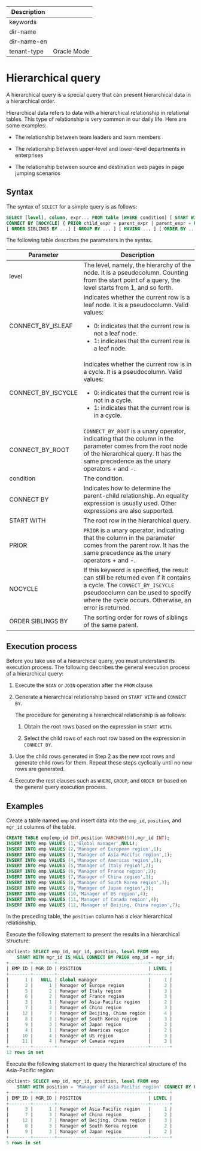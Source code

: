 | Description   |                 |
|---------------|-----------------|
| keywords      |                 |
| dir-name      |                 |
| dir-name-en   |                 |
| tenant-type   | Oracle Mode     |

# Hierarchical query

A hierarchical query is a special query that can present hierarchical data in a hierarchical order.

Hierarchical data refers to data with a hierarchical relationship in relational tables. This type of relationship is very common in our daily life. Here are some examples:

* The relationship between team leaders and team members

* The relationship between upper-level and lower-level departments in enterprises

* The relationship between source and destination web pages in page jumping scenarios

## Syntax

The syntax of `SELECT` for a simple query is as follows:

```sql
SELECT [level], column, expr... FROM table [WHERE condition] [ START WITH start_expression ]
CONNECT BY [NOCYCLE] { PRIOR child_expr = parent_expr | parent_expr = PRIOR child_expr }
[ ORDER SIBLINGS BY ...] [ GROUP BY ... ] [ HAVING ... ] [ ORDER BY ... ]
```

The following table describes the parameters in the syntax.

| Parameter | Description |
|--------------------|-------------------------------------------------------------------------------------------------------------------------------------------------------------|
| level | The level, namely, the hierarchy of the node. It is a pseudocolumn. Counting from the start point of a query, the level starts from 1, and so forth.  |
| CONNECT_BY_ISLEAF | Indicates whether the current row is a leaf node. It is a pseudocolumn. Valid values: <ul><li>0: indicates that the current row is not a leaf node.</li>  <li>1: indicates that the current row is a leaf node.</li></ul>  |
| CONNECT_BY_ISCYCLE | Indicates whether the current row is in a cycle. It is a pseudocolumn. Valid values:  <ul><li>0: indicates that the current row is not in a cycle.</li>  <li>1: indicates that the current row is in a cycle.</li></ul>  |
| CONNECT_BY_ROOT | `CONNECT_BY_ROOT` is a unary operator, indicating that the column in the parameter comes from the root node of the hierarchical query. It has the same precedence as the unary operators + and -.  |
| condition | The condition.  |
| CONNECT BY | Indicates how to determine the parent-child relationship. An equality expression is usually used. Other expressions are also supported.  |
| START WITH | The root row in the hierarchical query.  |
| PRIOR | `PRIOR` is a unary operator, indicating that the column in the parameter comes from the parent row. It has the same precedence as the unary operators + and -.  |
| NOCYCLE | If this keyword is specified, the result can still be returned even if it contains a cycle. The `CONNECT_BY_ISCYCLE` pseudocolumn can be used to specify where the cycle occurs. Otherwise, an error is returned.  |
| ORDER SIBLINGS BY | The sorting order for rows of siblings of the same parent.  |

## Execution process

Before you take use of a hierarchical query, you must understand its execution process. The following describes the general execution process of a hierarchical query:

1. Execute the `SCAN` or `JOIN` operation after the `FROM` clause.

2. Generate a hierarchical relationship based on `START WITH` and `CONNECT BY`.

   The procedure for generating a hierarchical relationship is as follows:
   1. Obtain the root rows based on the expression in `START WITH`.

   2. Select the child rows of each root row based on the expression in `CONNECT BY`.

3. Use the child rows generated in Step 2 as the new root rows and generate child rows for them. Repeat these steps cyclically until no new rows are generated.

4. Execute the rest clauses such as `WHERE`, `GROUP`, and `ORDER BY` based on the general query execution process.

## Examples

Create a table named `emp` and insert data into the `emp_id`, `position`, and `mgr_id` columns of the table.

```sql
CREATE TABLE emp(emp_id INT,position VARCHAR(50),mgr_id INT);
INSERT INTO emp VALUES (1,'Global manager',NULL);
INSERT INTO emp VALUES (2,'Manager of European region',1);
INSERT INTO emp VALUES (3,'Manager of Asia-Pacific region',1);
INSERT INTO emp VALUES (4,'Manager of Americas region',1);
INSERT INTO emp VALUES (5,'Manager of Italy region',2);
INSERT INTO emp VALUES (6,'Manager of France region',2);
INSERT INTO emp VALUES (7,'Manager of China region',3);
INSERT INTO emp VALUES (8,'Manager of South Korea region',3);
INSERT INTO emp VALUES (9,'Manager of Japan region',3);
INSERT INTO emp VALUES (10,'Manager of US region',4);
INSERT INTO emp VALUES (11,'Manager of Canada region',4);
INSERT INTO emp VALUES (12,'Manager of Beijing, China region',7);
```

In the preceding table, the `position` column has a clear hierarchical relationship. 

<!-- The following figure shows the tree structure.

![Hierarchical query](https://help-static-aliyun-doc.aliyuncs.com/assets/img/zh-CN/2345220461/p371444.png) -->

Execute the following statement to present the results in a hierarchical structure:

```sql
obclient> SELECT emp_id, mgr_id, position, level FROM emp
    START WITH mgr_id IS NULL CONNECT BY PRIOR emp_id = mgr_id;
+--------+--------+----------------------------------+-------+
| EMP_ID | MGR_ID | POSITION                         | LEVEL |
+--------+--------+----------------------------------+-------+
|      1 |   NULL | Global manager                   |     1 |
|      2 |      1 | Manager of Europe region         |     2 |
|      5 |      2 | Manager of Italy region          |     3 |
|      6 |      2 | Manager of France region         |     3 |
|      3 |      1 | Manager of Asia-Pacific region   |     2 |
|      7 |      3 | Manager of China region          |     3 |
|     12 |      7 | Manager of Beijing, China region |     4 |
|      8 |      3 | Manager of South Korea region    |     3 |
|      9 |      3 | Manager of Japan region          |     3 |
|      4 |      1 | Manager of Americas region       |     2 |
|     10 |      4 | Manager of US region             |     3 |
|     11 |      4 | Manager of Canada region         |     3 |
+--------+--------+----------------------------------+-------+
12 rows in set
```

Execute the following statement to query the hierarchical structure of the Asia-Pacific region:

```sql
obclient> SELECT emp_id, mgr_id, position, level FROM emp
    START WITH position = 'Manager of Asia-Pacific region' CONNECT BY PRIOR emp_id = mgr_id;
+--------+--------+----------------------------------+-------+
| EMP_ID | MGR_ID | POSITION                         | LEVEL |
+--------+--------+----------------------------------+-------+
|      3 |      1 | Manager of Asia-Pacific region   |     1 |
|      7 |      3 | Manager of China region          |     2 |
|     12 |      7 | Manager of Beijing, China region |     3 |
|      8 |      3 | Manager of South Korea region    |     2 |
|      9 |      3 | Manager of Japan region          |     2 |
+--------+--------+----------------------------------+-------+
5 rows in set
```
